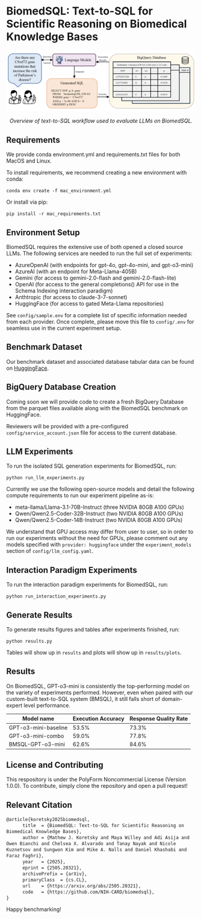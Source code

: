 # BiomedSQL: Text-to-SQL for Scientific Reasoning on Biomedical Knowledge Bases 

![Alt text](assets/text-to-sql-workflow.png)

<p align="center"><em>Overview of text-to-SQL workflow used to evaluate LLMs on BiomedSQL.</em></p>

## Requirements

We provide conda environment.yml and requirements.txt files for both MacOS and Linux.

To install requirements, we recommend creating a new environment with conda:
```setup
conda env create -f mac_environment.yml
```

Or install via pip:

```setup
pip install -r mac_requirements.txt
```

## Environment Setup

BiomedSQL requires the extensive use of both opened a closed source LLMs. The following services are needed to run the full set of experiments:

* AzureOpenAI (with endpoints for gpt-4o, gpt-4o-mini, and gpt-o3-mini)
* AzureAI (with an endpoint for Meta-Llama-405B)
* Gemini (for access to gemini-2.0-flash and gemini-2.0-flash-lite)
* OpenAI (for access to the general completions() API for use in the Schema Indexing interaction paradigm)
* Anthtropic (for access to claude-3-7-sonnet)
* HuggingFace (for access to gated Meta-Llama repositories)

See ```config/sample.env``` for a complete list of specific information needed from each provider. Once complete, please move this file to ```config/.env``` for seamless use in the current experiment setup.

## Benchmark Dataset

Our benchmark dataset and associated database tabular data can be found on [HuggingFace](https://huggingface.co/datasets/NIH-CARD/BiomedSQL).

## BigQuery Database Creation

Coming soon we will provide code to create a fresh BigQuery Database from the parquet files available along with the BiomedSQL benchmark on HuggingFace.

Reviewers will be provided with a pre-configured ```config/service_account.json``` file for access to the current database.

## LLM Experiments

To run the isolated SQL generation experiments for BiomedSQL, run:

```isolated sql generation
python run_llm_experiments.py
```

Currently we use the following open-source models and detail the following compute requirements to run our experiment pipeline as-is:
* meta-llama/Llama-3.1-70B-Instruct (three NVIDIA 80GB A100 GPUs)
* Qwen/Qwen2.5-Coder-32B-Instruct (two NVIDIA 80GB A100 GPUs)
* Qwen/Qwen2.5-Coder-14B-Instruct (two NVIDIA 80GB A100 GPUs)

We understand that GPU access may differ from user to user, so in order to run our experiments without the need for GPUs, please comment out any models specified with ```provider: huggingface``` under the ```experiment_models``` section of ```config/llm_config.yaml```.

## Interaction Paradigm Experiments

To run the interaction paradigm experiments for BiomedSQL, run:

```interaction paradigm
python run_interaction_experiments.py
```

## Generate Results

To generate results figures and tables after experiments finished, run:

```results
python results.py
```

Tables will show up in ```results``` and plots will show up in ```results/plots```.

## Results

On BiomedSQL, GPT-o3-mini is consistently the top-performing model on the variety of experiments performed. However, even when paired with our custom-built text-to-SQL system (BMSQL), it still falls short of domain-expert level performance.

| Model name             | Execution Accuracy    | Response Quality Rate |
| ---------------------- | --------------------- | --------------------- |
| GPT-o3-mini-baseline   |        53.5%          |          73.3%        |
| GPT-o3-mini-combo      |        59.0%          |          77.8%        |
| BMSQL-GPT-o3-mini      |        62.6%          |          84.6%        |


## License and Contributing

This respository is under the PolyForm Noncommercial License (Version 1.0.0). To contribute, simply clone the repository and open a pull request!

## Relevant Citation
```
@article{koretsky2025biomedsql,
      title  = {BiomedSQL: Text-to-SQL for Scientific Reasoning on Biomedical Knowledge Bases}, 
      author = {Mathew J. Koretsky and Maya Willey and Adi Asija and Owen Bianchi and Chelsea X. Alvarado and Tanay Nayak and Nicole Kuznetsov and Sungwon Kim and Mike A. Nalls and Daniel Khashabi and Faraz Faghri},
      year   = {2025},
      eprint = {2505.20321},
      archivePrefix = {arXiv},
      primaryClass  = {cs.CL},
      url    = {https://arxiv.org/abs/2505.20321},
      code   = {https://github.com/NIH-CARD/biomedsql},
}
```

Happy benchmarking!
